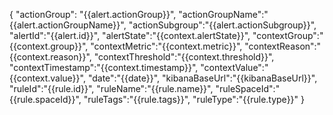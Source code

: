 {
    "actionGroup": "{{alert.actionGroup}}",
    "actionGroupName":"{{alert.actionGroupName}}",
    "actionSubgroup":"{{alert.actionSubgroup}}",
    "alertId":"{{alert.id}}",
    "alertState":"{{context.alertState}}",
    "contextGroup":"{{context.group}}",
    "contextMetric":"{{context.metric}}",
    "contextReason":"{{context.reason}}",
    "contextThreshold":"{{context.threshold}}",
    "contextTimestamp":"{{context.timestamp}}",
    "contextValue":"{{context.value}}",
    "date":"{{date}}",
    "kibanaBaseUrl":"{{kibanaBaseUrl}}",
    "ruleId":"{{rule.id}}",
    "ruleName":"{{rule.name}}",
    "ruleSpaceId":"{{rule.spaceId}}",
    "ruleTags":"{{rule.tags}}",
    "ruleType":"{{rule.type}}"
}
